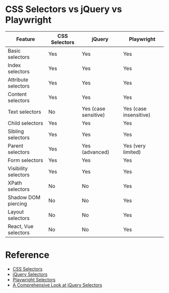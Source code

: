 # CSS Selectors vs jQuery vs Playwright

Feature              | CSS Selectors | jQuery               | Playwright
-------------------- | ------------- | -------------------- | -------------
Basic selectors      | Yes           | Yes                  | Yes
Index selectors      | Yes           | Yes                  | Yes
Attribute selectors  | Yes           | Yes                  | Yes
Content selectors    | Yes           | Yes                  | Yes
Text selectors       | No            | Yes (case sensitive) | Yes (case insensitive)
Child selectors      | Yes           | Yes                  | Yes
Sibling selectors    | Yes           | Yes                  | Yes
Parent selectors     | Yes           | Yes (advanced)       | Yes (very limited)
Form selectors       | Yes           | Yes                  | Yes
Visibility selectors | Yes           | Yes                  | Yes    
XPath selectors      | No            | No                   | Yes
Shadow DOM piercing  | No            | No                   | Yes
Layout selectors     | No            | No                   | Yes
React, Vue selectors | No            | No                   | Yes


# Reference
* [CSS Selectors](https://developer.mozilla.org/en-US/docs/Web/CSS)
* [jQuery Selectors](https://api.jquery.com/)
* [Playwright Selectors](https://playwright.dev/docs/selectors)
* [A Comprehensive Look at jQuery Selectors](https://www.sitepoint.com/comprehensive-jquery-selectors/)
